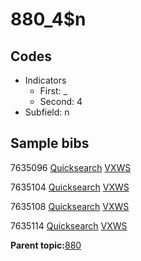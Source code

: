 # 880\_4$n

## Codes

-   Indicators
    -   First: \_
    -   Second: 4
-   Subfield: n

## Sample bibs

7635096 [Quicksearch](https://search.library.yale.edu/catalog/7635096) [VXWS](http://prodorbis.library.yale.edu:7014/vxws/GetHoldingsService?bibId=7635096)

7635104 [Quicksearch](https://search.library.yale.edu/catalog/7635104) [VXWS](http://prodorbis.library.yale.edu:7014/vxws/GetHoldingsService?bibId=7635104)

7635108 [Quicksearch](https://search.library.yale.edu/catalog/7635108) [VXWS](http://prodorbis.library.yale.edu:7014/vxws/GetHoldingsService?bibId=7635108)

7635114 [Quicksearch](https://search.library.yale.edu/catalog/7635114) [VXWS](http://prodorbis.library.yale.edu:7014/vxws/GetHoldingsService?bibId=7635114)

**Parent topic:**[880](../../tags/880/880.md)

